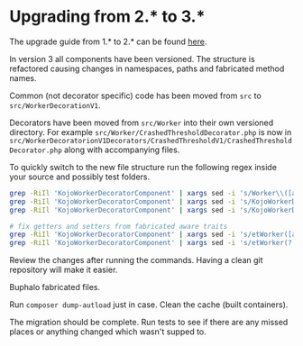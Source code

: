 # Upgrading from 2.* to 3.*

The upgrade guide from 1.* to 2.* can be found [here](https://github.com/neighborhoods/KojoWorkerDecoratorComponent/blob/2.0.0/docs/UpgradeGuide.md).

In version 3 all components have been versioned. The structure is refactored causing changes in namespaces, paths and fabricated method names.

Common (not decorator specific) code has been moved from `src` to `src/WorkerDecorationV1`.

Decorators have been moved from `src/Worker` into their own versioned directory. For example `src/Worker/CrashedThresholdDecorator.php` is now in `src/WorkerDecoratorionV1Decorators/CrashedThresholdV1/CrashedThresholdDecorator.php` along with accompanying files.

To quickly switch to the new file structure run the following regex inside your source and possibly test folders.
``` bash
grep -RiIl 'KojoWorkerDecoratorComponent' | xargs sed -i 's/Worker\\([a-zA-Z]*)Decorator/WorkerDecorationV1Decorators\\$1V1\\$1Decorator/g'
grep -RiIl 'KojoWorkerDecoratorComponent' | xargs sed -i 's/KojoWorkerDecoratorComponent\\Worker(?!D)/KojoWorkerDecoratorComponent\\WorkerDecorationV1\\Worker/g'
grep -RiIl 'KojoWorkerDecoratorComponent' | xargs sed -i 's/KojoWorkerDecoratorComponent\\Connection/KojoWorkerDecoratorComponent\\WorkerDecorationV1\\Connection/g'

# fix getters and setters from fabricated aware traits
grep -RiIl 'KojoWorkerDecoratorComponent' | xargs sed -i 's/etWorker([a-zA-Z]*)Decorator/etWorkerDecorationV1Decorators$1V1$1Decorator/g'
grep -RiIl 'KojoWorkerDecoratorComponent' | xargs sed -i 's/etWorker(?!D)/etWorkerDecorationV1Worker/g'
```
Review the changes after running the commands. Having a clean git repository will make it easier.

Buphalo fabricated files.

Run `composer dump-autload` just in case. Clean the cache (built containers).

The migration should be complete. Run tests to see if there are any missed places or anything changed which wasn't supped to.
